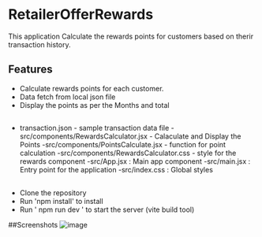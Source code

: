 # RetailerOfferRewards


This application Calculate the rewards points for customers based on therir transaction history.

## Features
- Calculate rewards points for each customer.
- Data fetch from local json file
- Display the points as per the Months and total


##
 - transaction.json   - sample transaction data file
 -src/components/RewardsCalculator.jsx  - Calaculate and Display the Points
 -src/components/PointsCalculate.jsx    - function for point calculation
 -src/components/RewardsCalculator.css   - style for the rewards component
 -src/App.jsx  :  Main app component
 -src/main.jsx  : Entry point for the application
 -src/index.css  : Global styles


##

- Clone the repository
- Run 'npm install' to install
- Run ' npm run dev ' to start the server (vite build tool)


##Screenshots
![image](https://github.com/user-attachments/assets/c6bfaccb-0fb6-4872-8309-7e90c37c8622)


